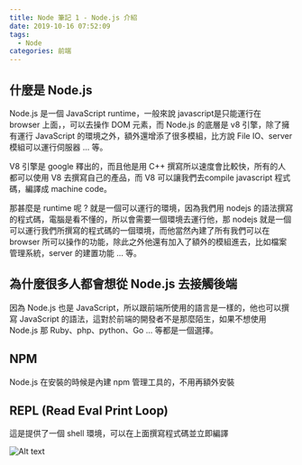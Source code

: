 ```yaml
---
title: Node 筆記 1 - Node.js 介紹
date: 2019-10-16 07:52:09
tags:
  - Node
categories: 前端
---
```


## 什麼是 Node.js
Node.js 是一個 JavaScript runtime，一般來說 javascript是只能運行在 browser 上面，，可以去操作 DOM 元素，而 Node.js 的底層是 v8 引擎，除了擁有運行 JavaScript 的環境之外，額外還增添了很多模組，比方說 File IO、server 模組可以運行伺服器 ... 等。

V8 引擎是 google 釋出的，而且他是用 C++ 撰寫所以速度會比較快，所有的人都可以使用 V8 去撰寫自己的產品，而 V8 可以讓我們去compile javascript 程式碼，編譯成 machine code。

那甚麼是 runtime 呢 ? 就是一個可以運行的環境，因為我們用 nodejs 的語法撰寫的程式碼，電腦是看不懂的，所以會需要一個環境去運行他，那 nodejs 就是一個可以運行我們所撰寫的程式碼的一個環境，而他當然內建了所有我們可以在 browser 所可以操作的功能，除此之外他還有加入了額外的模組進去，比如檔案管理系統，server 的建置功能 ... 等。

## 為什麼很多人都會想從 Node.js 去接觸後端
因為 Node.js 也是 JavaScript，所以跟前端所使用的語言是一樣的，他也可以撰寫 JavaScript 的語法，這對於前端的開發者不是那麼陌生，如果不想使用 Node.js 那 Ruby、php、python、Go ... 等都是一個選擇。

## NPM
Node.js 在安裝的時候是內建 npm 管理工具的，不用再額外安裝

## REPL (Read Eval Print Loop) 
這是提供了一個 shell 環境，可以在上面撰寫程式碼並立即編譯

![Alt text](https://firebasestorage.googleapis.com/v0/b/it-blog-a274d.appspot.com/o/REPL.PNG?alt=media&token=f3c0f26e-70da-4eb3-b1a2-4a5b329473a7
)
